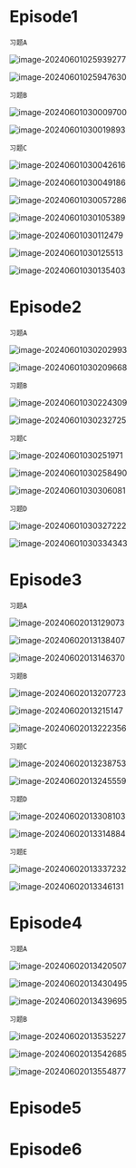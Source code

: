 # Episode1

`习题A`

![image-20240601025939277](assets/Unit_7/image-20240601025939277.png)

![image-20240601025947630](assets/Unit_7/image-20240601025947630.png)

`习题B`

![image-20240601030009700](assets/Unit_7/image-20240601030009700.png)

![image-20240601030019893](assets/Unit_7/image-20240601030019893.png)

`习题C`

![image-20240601030042616](assets/Unit_7/image-20240601030042616.png)

![image-20240601030049186](assets/Unit_7/image-20240601030049186.png)

![image-20240601030057286](assets/Unit_7/image-20240601030057286.png)

![image-20240601030105389](assets/Unit_7/image-20240601030105389.png)

![image-20240601030112479](assets/Unit_7/image-20240601030112479.png)

![image-20240601030125513](assets/Unit_7/image-20240601030125513.png)

![image-20240601030135403](assets/Unit_7/image-20240601030135403.png)

# Episode2

`习题A`

![image-20240601030202993](assets/Unit_7/image-20240601030202993.png)

![image-20240601030209668](assets/Unit_7/image-20240601030209668.png)

`习题B`

![image-20240601030224309](assets/Unit_7/image-20240601030224309.png)

![image-20240601030232725](assets/Unit_7/image-20240601030232725.png)

`习题C`

![image-20240601030251971](assets/Unit_7/image-20240601030251971.png)

![image-20240601030258490](assets/Unit_7/image-20240601030258490.png)

![image-20240601030306081](assets/Unit_7/image-20240601030306081.png)

`习题D`

![image-20240601030327222](assets/Unit_7/image-20240601030327222.png)

![image-20240601030334343](assets/Unit_7/image-20240601030334343.png)

# Episode3

`习题A`

![image-20240602013129073](assets/Unit_7/image-20240602013129073.png)

![image-20240602013138407](assets/Unit_7/image-20240602013138407.png)

![image-20240602013146370](assets/Unit_7/image-20240602013146370.png)

`习题B`

![image-20240602013207723](assets/Unit_7/image-20240602013207723.png)

![image-20240602013215147](assets/Unit_7/image-20240602013215147.png)

![image-20240602013222356](assets/Unit_7/image-20240602013222356.png)

`习题C`

![image-20240602013238753](assets/Unit_7/image-20240602013238753.png)

![image-20240602013245559](assets/Unit_7/image-20240602013245559.png)

`习题D`

![image-20240602013308103](assets/Unit_7/image-20240602013308103.png)

![image-20240602013314884](assets/Unit_7/image-20240602013314884.png)

`习题E`

![image-20240602013337232](assets/Unit_7/image-20240602013337232.png)

![image-20240602013346131](assets/Unit_7/image-20240602013346131.png)

# Episode4

`习题A`

![image-20240602013420507](assets/Unit_7/image-20240602013420507.png)

![image-20240602013430495](assets/Unit_7/image-20240602013430495.png)

![image-20240602013439695](assets/Unit_7/image-20240602013439695.png)

`习题B`

![image-20240602013535227](assets/Unit_7/image-20240602013535227.png)

![image-20240602013542685](assets/Unit_7/image-20240602013542685.png)

![image-20240602013554877](assets/Unit_7/image-20240602013554877.png)

# Episode5

# Episode6